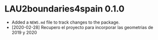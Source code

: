 # LAU2boundaries4spain 0.1.0

* Added a `NEWS.md` file to track changes to the package.
* [2020-02-28] Recupero el proyecto para incorporar las geometrias de 2019 y 2020
